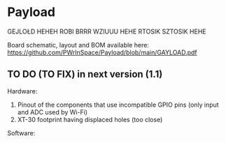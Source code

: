 # Payload
GEJLOŁD HEHEH ROBI BRRR WZIUUU HEHE RTOSIK SZTOSIK HEHE

Board schematic, layout and BOM available here: https://github.com/PWrInSpace/Payload/blob/main/GAYLOAD.pdf

## TO DO (TO FIX) in next version (1.1)

Hardware:
1. Pinout of the components that use incompatible GPIO pins (only input and ADC used by Wi-Fi)
2. XT-30 footprint having displaced holes (too close)

Software:

